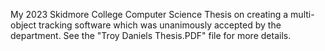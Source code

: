 My 2023 Skidmore College Computer Science Thesis on creating a multi-object tracking software which was unanimously accepted by the department. See the "Troy Daniels Thesis.PDF" file for more details.
